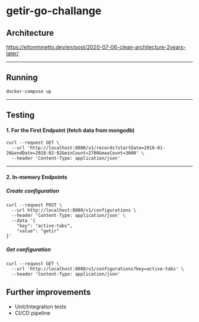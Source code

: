 # getir-go-challange

## Architecture

https://eltonminetto.dev/en/post/2020-07-06-clean-architecture-2years-later/

---
## Running

`docker-compose up`

---
## Testing

#### 1. For the First Endpoint (fetch data from mongodb)
```
curl --request GET \
  --url 'http://localhost:8080/v1/records?startDate=2016-01-26&endDate=2018-02-02&minCount=2700&maxCount=3000' \
  --header 'Content-Type: application/json'
```
---
#### 2. In-memory Endpoints

##### Create configuration
```
curl --request POST \
  --url http://localhost:8080/v1/configurations \
  --header 'Content-Type: application/json' \
  --data '{
	"key": "active-tabs",
	"value": "getir"
}'
```
##### Get configuration

```
curl --request GET \
  --url 'http://localhost:8080/v1/configurations?key=active-tabs' \
  --header 'Content-Type: application/json'
```

## Further improvements

- Unit/Integration tests
- CI/CD pipeline
